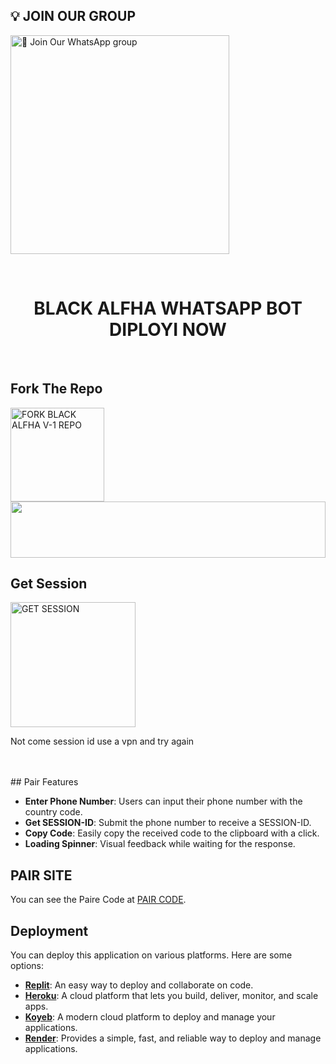## 💡 JOIN OUR GROUP

<a href="https://chat.whatsapp.com/LcYUwlY3p35E2pHKWKfaJb"><img src="https://img.shields.io/badge/Join%20BLACK%20ALFHA%20GROUP-BLACK" alt="📎 Join Our WhatsApp group" width="350"></a>

<br>

<div align="center">
 
  <h1>BLACK ALFHA WHATSAPP BOT DIPLOYI NOW</h1>
</div>

<br>

## Fork The Repo

<a href="https://github.com/Praveenpereras/BLACK-ALFHA-V-1/fork"><img src="https://img.shields.io/badge/Fork%20now-black" alt="FORK BLACK ALFHA V-1 REPO" width="150"></a>
</br>
<img src="https://i.imgur.com/dBaSKWF.gif" height="90" width="100%">
<br>

## Get Session

<a href="https://technicalcybers0-3c12efac685b.herokuapp.com/"><img src="https://img.shields.io/badge/QR%20OR%20PAIR%20CODE-black" alt="GET SESSION" width="200"></a>

Not come session id use a vpn and try again

<br>
<br>
## Pair Features

- **Enter Phone Number**: Users can input their phone number with the country code.
- **Get SESSION-ID**: Submit the phone number to receive a SESSION-ID.
- **Copy Code**: Easily copy the received code to the clipboard with a click.
- **Loading Spinner**: Visual feedback while waiting for the response.

## PAIR SITE

You can see the Paire Code at [PAIR CODE](https://pair-web-public.koyeb.app/).

## Deployment

You can deploy this application on various platforms. Here are some options:

- **[Replit](https://replit.com/)**: An easy way to deploy and collaborate on code.
- **[Heroku](https://www.heroku.com/)**: A cloud platform that lets you build, deliver, monitor, and scale apps.
- **[Koyeb](https://www.koyeb.com/)**: A modern cloud platform to deploy and manage your applications.
- **[Render](https://render.com/)**: Provides a simple, fast, and reliable way to deploy and manage applications.
